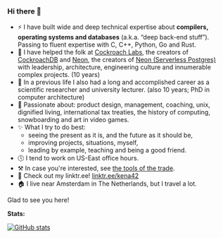 ### Hi there 👋

- ⚡ I have built wide and deep technical expertise about **compilers, operating systems and databases** (a.k.a. “deep back-end stuff”). Passing to fluent expertise with C, C++, Python, Go and Rust.
- 🏣 I have helped the folk at [Cockroach Labs](http://cockroachlabs.com), the creators of [CockroachDB](https://github.com/cockroachdb/cockroach) and [Neon](https://neon.tech), the creators of [Neon (Serverless Postgres)](https://github.com/neondatabase/neon) with leadership, architecture, engineering culture and innumerable complex projects. (10 years)
- 🏣 In a previous life I also had a long and accomplished career as a scientific researcher and university lecturer. (also 10 years; PhD in computer architecture)
- 💬 Passionate about: product design, management, coaching, unix, dignified living, international tax treaties, the history of computing, snowboarding and art in video games.
- ✨ What I try to do best:
  - seeing the present as it is, and the future as it should be,
  - improving projects, situations, myself,
  - leading by example, teaching and being a good friend.
- 🕔 I tend to work on US-East office hours.
- ⚒ In case you're interested, see [the tools of the trade](workspace.md).
- 🔗 Check out my linktr.ee! [linktr.ee/kena42](https://linktr.ee/kena42/)
- 🏠 I live near Amsterdam in The Netherlands, but I travel a lot.

Glad to see you here!

**Stats:**

[![GitHub stats](https://github-readme-stats.vercel.app/api?username=knz&theme=dark&show_icons=true)](https://github.com/anuraghazra/github-readme-stats)

